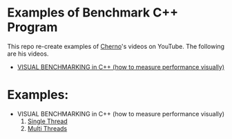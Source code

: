 # Examples of Benchmark C++ Program
This repo re-create examples of [Cherno](https://www.youtube.com/channel/UCQ-W1KE9EYfdxhL6S4twUNw)'s videos on YouTube. The following are his videos.
* [VISUAL BENCHMARKING in C++ (how to measure performance visually)](https://youtu.be/xlAH4dbMVnU)

# Examples:
* VISUAL BENCHMARKING in C++ (how to measure performance visually)
    1. [Single Thread](https://github.com/Brandon-HY-Lin/benchmark_cpp/tree/master/visual_benchmarks/example_1_single_thread)
    1. [Multi Threads](https://github.com/Brandon-HY-Lin/benchmark_cpp/tree/master/visual_benchmarks/example_2_multi_threads)

